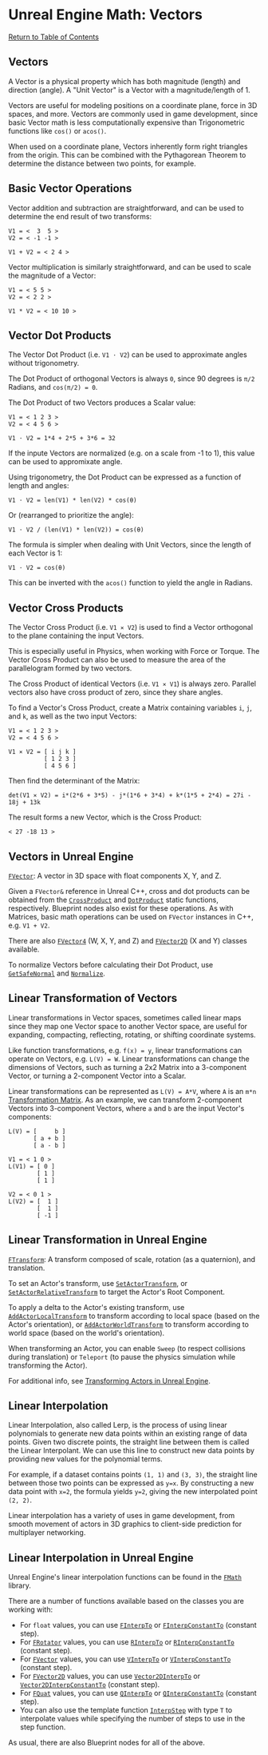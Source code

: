 # Unreal Engine Math: Vectors

[Return to Table of Contents](README.md)

## Vectors

A Vector is a physical property which has both magnitude (length) and direction (angle). A "Unit Vector" is a Vector with a magnitude/length of 1. 

Vectors are useful for modeling positions on a coordinate plane, force in 3D spaces, and more. Vectors are commonly used in game development, since basic Vector math is less computationally expensive than Trigonometric functions like `cos()` or `acos()`.

When used on a coordinate plane, Vectors inherently form right triangles from the origin. This can be combined with the Pythagorean Theorem to determine the distance between two points, for example.

## Basic Vector Operations

Vector addition and subtraction are straightforward, and can be used to determine the end result of two transforms:

```text
V1 = <  3  5 >
V2 = < -1 -1 >

V1 + V2 = < 2 4 >
```

Vector multiplication is similarly straightforward, and can be used to scale the magnitude of a Vector:

```text
V1 = < 5 5 >
V2 = < 2 2 >

V1 * V2 = < 10 10 >
```

## Vector Dot Products

The Vector Dot Product (i.e. `V1 ⋅ V2`) can be used to approximate angles without trigonometry.

The Dot Product of orthogonal Vectors is always `0`, since 90 degrees is `π/2` Radians, and `cos(π/2) = 0`.

The Dot Product of two Vectors produces a Scalar value:

```text
V1 = < 1 2 3 >
V2 = < 4 5 6 >

V1 ⋅ V2 = 1*4 + 2*5 + 3*6 = 32
```

If the inpute Vectors are normalized (e.g. on a scale from -1 to 1), this value can be used to appromixate angle.

Using trigonometry, the Dot Product can be expressed as a function of length and angles:

```text
V1 ⋅ V2 = len(V1) * len(V2) * cos(θ)
```

Or (rearranged to prioritize the angle):

```text
V1 ⋅ V2 / (len(V1) * len(V2)) = cos(θ)
```

The formula is simpler when dealing with Unit Vectors, since the length of each Vector is 1:

```text
V1 ⋅ V2 = cos(θ)
```

This can be inverted with the `acos()` function to yield the angle in Radians.

## Vector Cross Products

The Vector Cross Product (i.e. `V1 ⨯ V2`) is used to find a Vector orthogonal to the plane containing the input Vectors.

This is especially useful in Physics, when working with Force or Torque. The Vector Cross Product can also be used to measure the area of the parallelogram formed by two vectors.

The Cross Product of identical Vectors (i.e. `V1 ⨯ V1`) is always zero. Parallel vectors also have cross product of zero, since they share angles.

To find a Vector's Cross Product, create a Matrix containing variables `i`, `j`, and `k`, as well as the two input Vectors:

```text
V1 = < 1 2 3 >
V2 = < 4 5 6 >

V1 ⨯ V2 = [ i j k ]
          [ 1 2 3 ]
          [ 4 5 6 ]
```

Then find the determinant of the Matrix:

```text
det(V1 ⨯ V2) = i*(2*6 + 3*5) - j*(1*6 + 3*4) + k*(1*5 + 2*4) = 27i - 18j + 13k
```

The result forms a new Vector, which is the Cross Product:

```text
< 27 -18 13 >
```

## Vectors in Unreal Engine

[`FVector`](https://docs.unrealengine.com/4.27/en-US/API/Runtime/Core/Math/FVector/): A vector in 3D space with float components X, Y, and Z.

Given a `FVector&` reference in Unreal C++, cross and dot products can be obtained from the [`CrossProduct`](https://docs.unrealengine.com/4.27/en-US/API/Runtime/Core/Math/FVector/CrossProduct/) and [`DotProduct`](https://docs.unrealengine.com/4.27/en-US/API/Runtime/Core/Math/FVector/DotProduct/) static functions, respectively. Blueprint nodes also exist for these operations. As with Matrices, basic math operations can be used on `FVector` instances in C++, e.g. `V1 + V2`.

There are also [`FVector4`](https://docs.unrealengine.com/4.27/en-US/API/Runtime/Core/Math/FVector4/) (W, X, Y, and Z) and [`FVector2D`](https://docs.unrealengine.com/4.27/en-US/API/Runtime/Core/Math/FVector2D/) (X and Y) classes available.

To normalize Vectors before calculating their Dot Product, use [`GetSafeNormal`](https://docs.unrealengine.com/4.27/en-US/API/Runtime/Core/Math/FVector/GetSafeNormal/) and [`Normalize`](https://docs.unrealengine.com/4.27/en-US/API/Runtime/Core/Math/FVector/Normalize/).

## Linear Transformation of Vectors

Linear transformations in Vector spaces, sometimes called linear maps since they map one Vector space to another Vector space, are useful for expanding, compacting, reflecting, rotating, or shifting coordinate systems.

Like function transformations, e.g. `f(x) = y`, linear transformations can operate on Vectors, e.g. `L(V) = W`. Linear transformations can change the dimensions of Vectors, such as turning a 2x2 Matrix into a 3-component Vector, or turning a 2-component Vector into a Scalar.

Linear transformations can be represented as `L(V) = A*V`, where `A` is an `m*n` [Transformation Matrix](https://en.wikipedia.org/wiki/Transformation_matrix). As an example, we can transform 2-component Vectors into 3-component Vectors, where `a` and `b` are the input Vector's components:

```text
L(V) = [     b ]
       [ a + b ]
       [ a - b ]

V1 = < 1 0 >
L(V1) = [ 0 ]
        [ 1 ]
        [ 1 ]

V2 = < 0 1 >
L(V2) = [  1 ]
        [  1 ]
        [ -1 ]
```

## Linear Transformation in Unreal Engine

[`FTransform`](https://docs.unrealengine.com/4.27/en-US/API/Runtime/Core/Math/FTransform/): A transform composed of scale, rotation (as a quaternion), and translation.

To set an Actor's transform, use [`SetActorTransform`](https://docs.unrealengine.com/4.27/en-US/API/Runtime/Engine/GameFramework/AActor/SetActorTransform/), or [`SetActorRelativeTransform`](https://docs.unrealengine.com/4.27/en-US/API/Runtime/Engine/GameFramework/AActor/SetActorRelativeTransform/) to target the Actor's Root Component.

To apply a delta to the Actor's existing transform, use [`AddActorLocalTransform`](https://docs.unrealengine.com/4.27/en-US/API/Runtime/Engine/GameFramework/AActor/AddActorLocalTransform/) to transform according to local space (based on the Actor's orientation), or [`AddActorWorldTransform`](https://docs.unrealengine.com/4.27/en-US/API/Runtime/Engine/GameFramework/AActor/AddActorWorldTransform/) to transform according to world space (based on the world's orientation).

When transforming an Actor, you can enable `Sweep` (to respect collisions during translation) or `Teleport` (to pause the physics simulation while transforming the Actor).

For additional info, see [Transforming Actors in Unreal Engine](https://docs.unrealengine.com/4.27/en-US/transforming-actors-in-unreal-engine/).

## Linear Interpolation

Linear Interpolation, also called Lerp, is the process of using linear polynomials to generate new data points within an existing range of data points. Given two discrete points, the straight line between them is called the Linear Interpolant. We can use this line to construct new data points by providing new values for the polynomial terms.

For example, if a dataset contains points `(1, 1)` and `(3, 3)`, the straight line between those two points can be expressed as `y=x`. By constructing a new data point with `x=2`, the formula yields `y=2`, giving the new interpolated point `(2, 2)`.

Linear interpolation has a variety of uses in game development, from smooth movement of actors in 3D graphics to client-side prediction for multiplayer networking.

## Linear Interpolation in Unreal Engine

Unreal Engine's linear interpolation functions can be found in the [`FMath`](https://docs.unrealengine.com/4.27/en-US/API/Runtime/Core/Math/FMath/) library.

There are a number of functions available based on the classes you are working with:  
  
- For `float` values, you can use [`FInterpTo`](https://docs.unrealengine.com/4.27/en-US/API/Runtime/Core/Math/FMath/FInterpTo/) or [`FInterpConstantTo`](https://docs.unrealengine.com/4.27/en-US/API/Runtime/Core/Math/FMath/FInterpConstantTo/) (constant step).
- For [`FRotator`](https://docs.unrealengine.com/4.27/en-US/API/Runtime/Core/Math/FRotator/) values, you can use [`RInterpTo`](https://docs.unrealengine.com/4.27/en-US/API/Runtime/Core/Math/FMath/RInterpTo/) or [`RInterpConstantTo`](https://docs.unrealengine.com/4.27/en-US/API/Runtime/Core/Math/FMath/RInterpConstantTo/) (constant step).
- For [`FVector`](https://docs.unrealengine.com/4.27/en-US/API/Runtime/Core/Math/FVector/) values, you can use [`VInterpTo`](https://docs.unrealengine.com/4.27/en-US/API/Runtime/Core/Math/FMath/VInterpTo/) or [`VInterpConstantTo`](https://docs.unrealengine.com/4.27/en-US/API/Runtime/Core/Math/FMath/VInterpConstantTo/) (constant step).
- For [`FVector2D`](https://docs.unrealengine.com/4.27/en-US/API/Runtime/Core/Math/FVector2D/) values, you can use [`Vector2DInterpTo`](https://docs.unrealengine.com/4.27/en-US/API/Runtime/Core/Math/FMath/Vector2DInterpTo/) or [`Vector2DInterpConstantTo`](https://docs.unrealengine.com/4.27/en-US/API/Runtime/Core/Math/FMath/Vector2DInterpConstantTo/) (constant step).
- For [`FQuat`](https://docs.unrealengine.com/4.27/en-US/API/Runtime/Core/Math/FQuat/) values, you can use [`QInterpTo`](https://docs.unrealengine.com/4.27/en-US/API/Runtime/Core/Math/FMath/QInterpTo/) or [`QInterpConstantTo`](https://docs.unrealengine.com/4.27/en-US/API/Runtime/Core/Math/FMath/QInterpConstantTo/) (constant step).
- You can also use the template function [`InterpStep`](https://docs.unrealengine.com/4.27/en-US/API/Runtime/Core/Math/FMath/InterpStep/) with type `T` to interpolate values while specifying the number of steps to use in the step function.

As usual, there are also Blueprint nodes for all of the above.